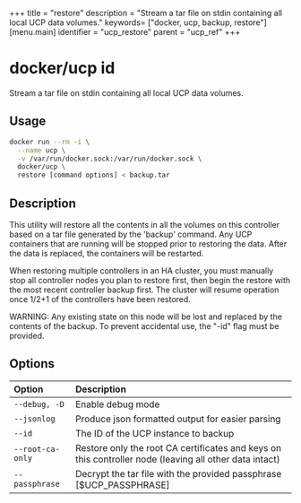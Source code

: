 +++
title = "restore"
description = "Stream a tar file on stdin containing all local UCP data volumes."
keywords= ["docker, ucp, backup, restore"]
[menu.main]
identifier = "ucp_restore"
parent = "ucp_ref"
+++


# docker/ucp id

Stream a tar file on stdin containing all local UCP data volumes.

## Usage

```bash
docker run --rm -i \
  --name ucp \
  -v /var/run/docker.sock:/var/run/docker.sock \
  docker/ucp \
  restore [command options] < backup.tar
```

## Description

This utility will restore all the contents in all the volumes on this
controller based on a tar file generated by the 'backup' command.  Any UCP
containers that are running will be stopped prior to restoring the data.
After the data is replaced, the containers will be restarted.

When restoring multiple controllers in an HA cluster, you must manually
stop all controller nodes you plan to restore first, then begin the
restore with the most recent controller backup first.  The cluster will
resume operation once 1/2+1 of the controllers have been restored.

WARNING: Any existing state on this node will be lost and replaced by
the contents of the backup.  To prevent accidental use, the "-id" flag
must be provided.

## Options

| Option           | Description                                                                                            |
|:-----------------|:-------------------------------------------------------------------------------------------------------|
| `--debug, -D`    | Enable debug mode                                                                                      |
| `--jsonlog`      | Produce json formatted output for easier parsing                                                       |
| `--id`           | The ID of the UCP instance to backup                                                                   |
| `--root-ca-only` | Restore only the root CA certificates and keys on this controller node (leaving all other data intact) |
| `--passphrase`   | Decrypt the tar file with the provided passphrase [$UCP_PASSPHRASE]                                    |

